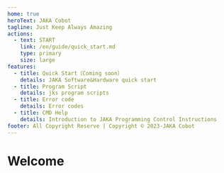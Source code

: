 ```yaml
---
home: true
heroText: JAKA Cobot
tagline: Just Keep Always Amazing
actions:
  - text: START
    link: /en/guide/quick_start.md
    type: primary
    size: large
features:
  - title: Quick Start（Coming soon）
    details: JAKA Software&Hardware quick start
  - title: Program Script
    details: jks program scripts
  - title: Error code
    details: Error codes
  - title: CMD Help
    details: Introduction to JAKA Programming Control Instructions
footer: All Copyright Reserve | Copyright © 2023-JAKA Cobot
---
```


# Welcome
